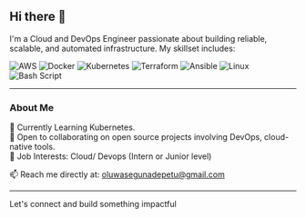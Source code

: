 ## Hi there 👋

I'm a Cloud and DevOps Engineer passionate about building reliable, scalable, and automated infrastructure. My skillset includes:

![AWS](https://img.shields.io/badge/AWS-%23FF9900.svg?style=for-the-badge&logo=amazon-aws&logoColor=white)  ![Docker](https://img.shields.io/badge/docker-%230db7ed.svg?style=for-the-badge&logo=docker&logoColor=white)  ![Kubernetes](https://img.shields.io/badge/kubernetes-%23326ce5.svg?style=for-the-badge&logo=kubernetes&logoColor=white)  ![Terraform](https://img.shields.io/badge/terraform-%235835CC.svg?style=for-the-badge&logo=terraform&logoColor=white)  ![Ansible](https://img.shields.io/badge/ansible-%231A1918.svg?style=for-the-badge&logo=ansible&logoColor=white)  ![Linux](https://img.shields.io/badge/Linux-FCC624?style=for-the-badge&logo=linux&logoColor=black)  ![Bash Script](https://img.shields.io/badge/bash_script-%23121011.svg?style=for-the-badge&logo=gnu-bash&logoColor=white) 


---

###  About Me  
🌱 Currently Learning Kubernetes.  
👯 Open to collaborating on open source projects involving DevOps, cloud-native tools.  
💼 Job Interests: Cloud/ Devops (Intern or Junior level)

📫 Reach me directly at: oluwasegunadepetu@gmail.com  

---

Let's connect and build something impactful
